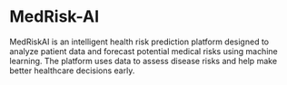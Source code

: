 # MedRisk-AI
MedRiskAI is an intelligent health risk prediction platform designed to analyze patient data and forecast potential medical risks using machine learning. The platform uses data to assess disease risks and help make better healthcare decisions early.
